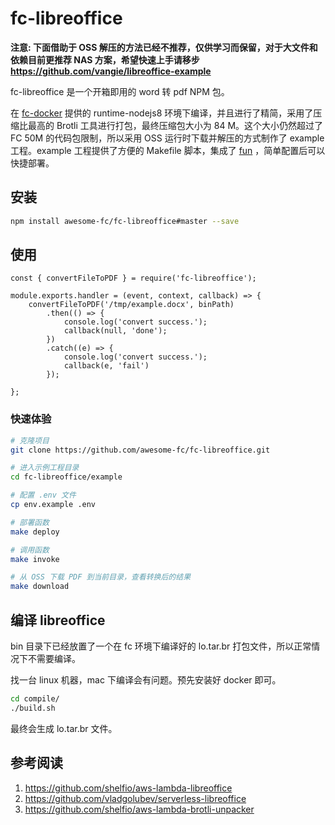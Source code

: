 # fc-libreoffice

**注意: 下面借助于 OSS 解压的方法已经不推荐，仅供学习而保留，对于大文件和依赖目前更推荐 NAS 方案，希望快速上手请移步 https://github.com/vangie/libreoffice-example**

fc-libreoffice 是一个开箱即用的 word 转 pdf NPM 包。

在 [fc-docker](https://github.com/aliyun/fc-docker) 提供的 runtime-nodejs8 环境下编译，并且进行了精简，采用了压缩比最高的 Brotli 工具进行打包，最终压缩包大小为 84 M。这个大小仍然超过了 FC 50M 的代码包限制，所以采用 OSS 运行时下载并解压的方式制作了 example 工程。example 工程提供了方便的 Makefile 脚本，集成了 [fun](https://github.com/aliyun/fun) ，简单配置后可以快捷部署。

## 安装

```bash
npm install awesome-fc/fc-libreoffice#master --save
```

## 使用

```nodejs
const { convertFileToPDF } = require('fc-libreoffice');

module.exports.handler = (event, context, callback) => {
    convertFileToPDF('/tmp/example.docx', binPath)
        .then(() => {
            console.log('convert success.');
            callback(null, 'done');
        })
        .catch((e) => {
            console.log('convert success.');
            callback(e, 'fail')
        });

};
```

### 快速体验

```bash
# 克隆项目
git clone https://github.com/awesome-fc/fc-libreoffice.git

# 进入示例工程目录
cd fc-libreoffice/example

# 配置 .env 文件
cp env.example .env

# 部署函数
make deploy

# 调用函数
make invoke

# 从 OSS 下载 PDF 到当前目录，查看转换后的结果
make download
```

## 编译 libreoffice

bin 目录下已经放置了一个在 fc 环境下编译好的 lo.tar.br 打包文件，所以正常情况下不需要编译。

找一台 linux 机器，mac 下编译会有问题。预先安装好 docker 即可。

```bash
cd compile/
./build.sh
```

最终会生成 lo.tar.br 文件。

## 参考阅读

1. https://github.com/shelfio/aws-lambda-libreoffice
2. https://github.com/vladgolubev/serverless-libreoffice
3. https://github.com/shelfio/aws-lambda-brotli-unpacker